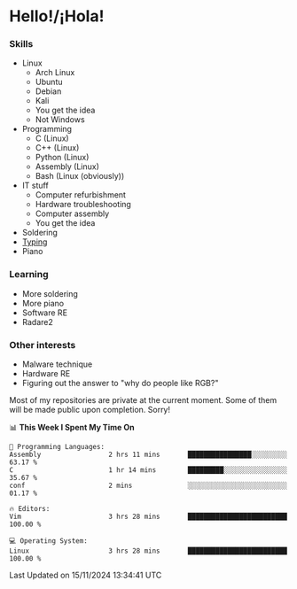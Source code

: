 # Hello!/¡Hola!

### Skills

- Linux
  - Arch Linux
  - Ubuntu
  - Debian
  - Kali
  - You get the idea
  - Not Windows
- Programming
  - C (Linux)
  - C++ (Linux)
  - Python (Linux)
  - Assembly (Linux)
  - Bash (Linux (obviously))
- IT stuff
  - Computer refurbishment
  - Hardware troubleshooting
  - Computer assembly
  - You get the idea
- Soldering
- [Typing](https://monkeytype.com/profile/IngenuineIntel)
- Piano

### Learning
- More soldering
- More piano
- Software RE
- Radare2

### Other interests
- Malware technique
- Hardware RE
- Figuring out the answer to "why do people like RGB?"

Most of my repositories are private at the current moment. Some of them will
be made public upon completion. Sorry!

<!--START_SECTION:waka-->
📊 **This Week I Spent My Time On** 

```text
💬 Programming Languages: 
Assembly                 2 hrs 11 mins       ████████████████░░░░░░░░░   63.17 % 
C                        1 hr 14 mins        █████████░░░░░░░░░░░░░░░░   35.67 % 
conf                     2 mins              ░░░░░░░░░░░░░░░░░░░░░░░░░   01.17 % 

🔥 Editors: 
Vim                      3 hrs 28 mins       █████████████████████████   100.00 % 

💻 Operating System: 
Linux                    3 hrs 28 mins       █████████████████████████   100.00 % 
```


 Last Updated on 15/11/2024 13:34:41 UTC
<!--END_SECTION:waka-->
